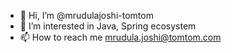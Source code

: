 - 👋 Hi, I’m @mrudulajoshi-tomtom
- 👀 I’m interested in Java, Spring ecosystem
- 📫 How to reach me mrudula.joshi@tomtom.com

<!---
Mrudula Joshi/mrudulajoshi-tomtom is a ✨ special ✨ repository because its `README.md` (this file) appears on your GitHub profile.
You can click the Preview link to take a look at your changes.
--->

